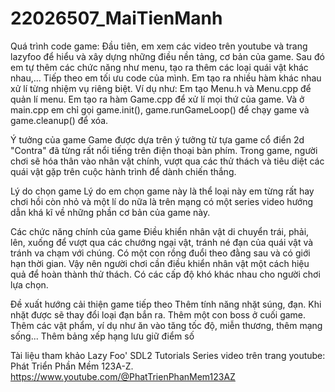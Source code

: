 # 22026507_MaiTienManh

Quá trình code game:
Đầu tiên, em xem các video trên youtube và trang lazyfoo để hiểu và xây dựng những điều nền tảng, cơ bản của game. 
Sau đó em tự thêm các chức năng như menu, tạo ra thêm các loại quái vật khác nhau,...
Tiếp theo em tối ưu code của mình. Em tạo ra nhiều hàm khác nhau xử lí từng nhiệm vụ riêng biệt. Ví dụ như:
        Em tạo Menu.h và Menu.cpp để quản lí menu.
        Em tạo ra hàm Game.cpp để xử lí mọi thứ của game.
Và ở main.cpp em chỉ gọi game.init(), game.runGameLoop() để chạy game và game.cleanup() để xóa.

Ý tưởng của game
Game được dựa trên ý tưởng từ tựa game cổ điển 2d "Contra" đã từng rất nổi tiếng trên điện thoại bàn phím. 
Trong game, người chơi sẽ hóa thân vào nhân vật chính, vượt qua các thử thách và tiêu diệt các quái vật gặp trên cuộc hành trình để dành chiến thắng.

Lý do chọn game
Lý do em chọn game này là thể loại này em từng rất hay chơi hồi còn nhỏ và một lí do nữa là trên mạng có một series video hướng dẫn khá kĩ về những phần cơ bản của game này.

Các chức năng chính của game
Điều khiển nhân vật di chuyển trái, phải, lên, xuống để vượt qua các chướng ngại vật, tránh né đạn của quái vật và tránh va chạm với chúng.
Có một con rồng đuổi theo đằng sau và có giới hạn thời gian. Vậy nên người chơi cần điều khiển nhân vật một cách hiệu quả để hoàn thành thử thách.
Có các cấp độ khó khác nhau cho người chơi lựa chọn.

Đề xuất hướng cải thiện game tiếp theo
Thêm tính năng nhặt súng, đạn. Khi nhặt được sẽ thay đổi loại đạn bắn ra.
Thêm một con boss ở cuối game.
Thêm các vật phẩm, ví dụ như ăn vào tăng tốc độ, miễn thương, thêm mạng sống...
Thêm bảng xếp hạng lưu giữ điểm số

Tài liệu tham khảo
Lazy Foo' SDL2 Tutorials
Series video trên trang youtube: Phát Triển Phần Mềm 123A-Z. https://www.youtube.com/@PhatTrienPhanMem123AZ

